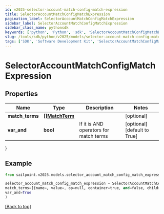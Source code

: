 ```yaml
---
id: v2025-selector-account-match-config-match-expression
title: SelectorAccountMatchConfigMatchExpression
pagination_label: SelectorAccountMatchConfigMatchExpression
sidebar_label: SelectorAccountMatchConfigMatchExpression
sidebar_class_name: pythonsdk
keywords: ['python', 'Python', 'sdk', 'SelectorAccountMatchConfigMatchExpression', 'V2025SelectorAccountMatchConfigMatchExpression'] 
slug: /tools/sdk/python/v2025/models/selector-account-match-config-match-expression
tags: ['SDK', 'Software Development Kit', 'SelectorAccountMatchConfigMatchExpression', 'V2025SelectorAccountMatchConfigMatchExpression']
---
```


# SelectorAccountMatchConfigMatchExpression


## Properties

Name | Type | Description | Notes
------------ | ------------- | ------------- | -------------
**match_terms** | [**[]MatchTerm**](match-term) |  | [optional] 
**var_and** | **bool** | If it is AND operators for match terms | [optional] [default to True]
}

## Example

```python
from sailpoint.v2025.models.selector_account_match_config_match_expression import SelectorAccountMatchConfigMatchExpression

selector_account_match_config_match_expression = SelectorAccountMatchConfigMatchExpression(
match_terms=[{name=, value=, op=null, container=true, and=false, children=[{name=businessCategory, value=Service, op=eq, container=false, and=false, children=null}]}],
var_and=True
)

```
[[Back to top]](#) 

